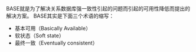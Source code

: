 BASE就是为了解决关系数据库强一致性引起的问题而引起的可用性降低而提出的解决方案。
BASE其实是下面三个术语的缩写：
- 基本可用（Basically Available）
- 软状态（Soft state）
- 最终一致（Eventually consistent）